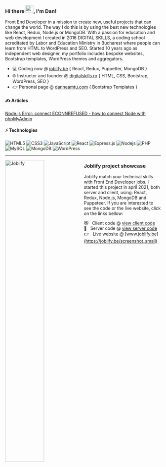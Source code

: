 ### Hi there <img src="https://media.giphy.com/media/hvRJCLFzcasrR4ia7z/giphy.gif" width="25px">, I'm Dan!
<!--<a href="https://www.digitalskills.ro" target="_blank">
  <img align="left" alt="Digital Skills" width="22px" src="https://www.digitalskills.ro/images/favicon.png" />
</a>
<a href="https://www.upsier.com"  target="_blank">
  <img align="left" alt="Upsier" width="22px" src="https://www.upsier.com/images/favicon.ico" />
</a>-->
 
Front End Developer in a mission to create new, useful projects that can change the world. The way I do this is by using the best new technologies like React, Redux, Node.js or MongoDB. With a passion for education and web development I created in 2016 DIGITAL SKILLS, a coding school acreditated by Labor and Education Ministry in Bucharest where people can learn from HTML to WordPress and SEO. Started 10 years ago as independent web designer, my portfolio includes bespoke websites, Bootstrap templates, WordPress themes and aggregators.
- 💻   Coding now @  [joblify.be](https://joblify.be) { React, Redux, Puppetter, MongoDB }
- 🌐   Instructor and founder @ [digitalskills.ro](https://www.digitalskills.ro/cursuri/web-design) { HTML, CSS, Bootstrap, WordPress, SEO }
- 👉   Personal page @ [danneamtu.com](https://www.danneamtu.com) { Bootstrap Templates }

#### ✍️ Articles
<a target="_blank" href="https://dev.to/upsier/node-js-error-connect-econnrefused-how-to-connect-with-phpmyadmin-2ekb">Node.js Error: connect ECONNREFUSED - how to connect Node with phpMyAdmin</a>

#### ⚡ Technologies <br>
![HTML5](https://img.shields.io/badge/-HTML5-E34F26?style=flat-square&logo=html5&logoColor=white)
![CSS3](https://img.shields.io/badge/-CSS3-1572B6?style=flat-square&logo=css3)
![JavaScript](https://img.shields.io/badge/-JavaScript-black?style=flat-square&logo=javascript)
![React](https://img.shields.io/badge/-React.js-black?style=flat-square&logo=react&logoColor=Crayola)
![Express.js](https://img.shields.io/badge/-Express.js-yellow?style=flat-square&logo=Node.js&logoColor=black)
![Nodejs](https://img.shields.io/badge/-Nodejs-339933?style=flat-square&logo=Node.js&logoColor=white)
![PHP](https://img.shields.io/badge/-PHP-787CB5?style=flat-square&logo=PHP&logoColor=black)
![MySQL](https://img.shields.io/badge/-MySQL-4479A1?style=flat-square&logo=mysql&logoColor=white)
![MongoDB](https://img.shields.io/badge/-MongoDB-black?style=flat-square&logo=mongodb)
![WordPress](https://img.shields.io/badge/-WordPress-%23117AC9?style=flat-square&logo=mongodb)
<!--![TypeScript](https://img.shields.io/badge/-TypeScript-007ACC?style=flat-square&logo=typescript&logoColor=white)--> 
 ---

<a href="https://www.joblify.be" target="_blank">
  <img align="left" alt="Joblify" width="50%" src="https://joblify.be/screenshot_small_rounded.png" />
</a>

### Joblify project showcase
Joblify match your technical skills with Front End Developer jobs. I started this project in april 2021, both server and client, using: React, Redux, Node.js, MongoDB and Puppeteer. If you are interested to see the code or the live website, click on the links bellow:

😻  &nbsp;  Client code @ [view client code](https://github.com/danneamtu/joblify/tree/main/client)  
🥳   &nbsp;    Server code @ [view server code](https://github.com/danneamtu/joblify/tree/main/server)   
👉   &nbsp;   Live website @ [www.joblify.be](https://joblify.be/screenshot_small)   


